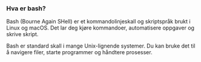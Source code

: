 ### Hva er bash?

Bash (Bourne Again SHell) er et kommandolinjeskall og skriptspråk brukt i Linux og macOS. Det lar deg kjøre kommandoer, automatisere oppgaver og skrive skript.  

Bash er standard skall i mange Unix-lignende systemer.  Du kan bruke det til å navigere filer, starte programmer og håndtere prosesser.  
